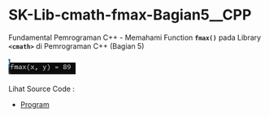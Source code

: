 # SK-Lib-cmath-fmax-Bagian5__CPP
Fundamental Pemrograman C++ - Memahami Function <code><b>fmax()</b></code> pada Library <code><b>&lt;cmath></b></code> di Pemrograman C++ (Bagian 5)<br><br>
<img src="https://github.com/RizkyKhapidsyah/SK-Lib-cmath-fmax-Bagian5__CPP/blob/master/SK-Lib-cmath-fmax-Bagian5__CPP/result/001.PNG"><br><br>
Lihat Source Code : <br>
- <a href="https://github.com/RizkyKhapidsyah/SK-Lib-cmath-fmax-Bagian5__CPP/blob/master/SK-Lib-cmath-fmax-Bagian5__CPP/Source.cpp">Program</a>

